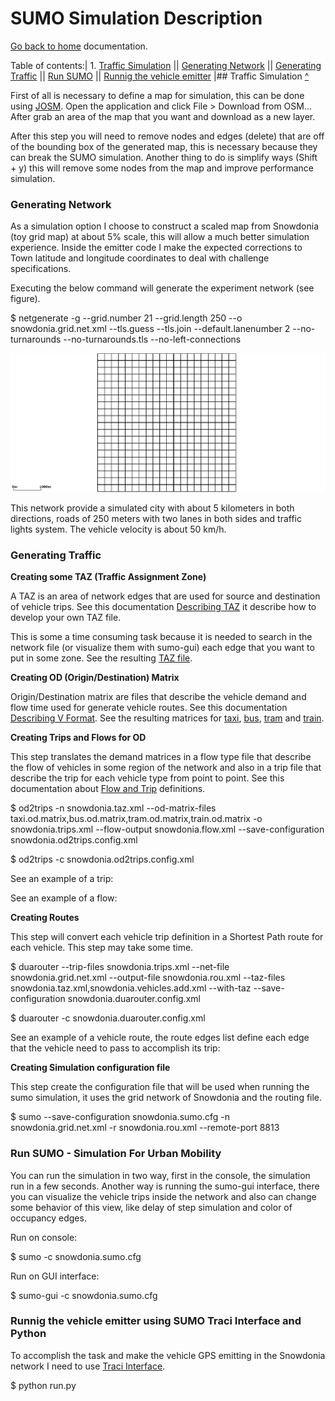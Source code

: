 # SUMO Simulation Description

[Go back to home](https://github.com/advecchia/backend-code-challenge/blob/master/README.md) documentation.

<a name="toc"></a>Table of contents:| 1. [Traffic Simulation](simulation) || [Generating Network](network) || [Generating Traffic](demand) || [Run SUMO](sumo) || [Runnig the vehicle emitter](emitter) |## <a name="simulation"></a>Traffic Simulation [^](toc)



First of all is necessary to define a map for simulation, this can be done using [JOSM](https://josm.openstreetmap.de/). Open the application and click File > Download from OSM... After grab an area of the map that you want and download as a new layer.  


After this step you will need to remove nodes and edges (delete) that are off of the bounding box of the generated map, this is necessary because they can break the SUMO simulation. Another thing to do is simplify ways (Shift + y) this will remove some nodes from the map and improve performance simulation.  


### <a name="network"></a>Generating Network

As a simulation option I choose to construct a scaled map from Snowdonia (toy grid map) at about 5% scale, this will allow a much better simulation experience. Inside the emitter code I make the expected corrections to Town latitude and longitude coordinates to deal with challenge specifications.  


Executing the below command will generate the experiment network (see figure).  

$ netgenerate -g --grid.number 21 --grid.length 250 --o snowdonia.grid.net.xml --tls.guess --tls.join --default.lanenumber 2 --no-turnarounds --no-turnarounds.tls --no-left-connections  


![Grid network](https://github.com/advecchia/backend-code-challenge/blob/master/sumo/map/grid_network.png "Grid network")  


This network provide a simulated city with about 5 kilometers in both directions, roads of 250 meters with two lanes in both sides and traffic lights system. The vehicle velocity is about 50 km/h.  


### <a name="demand">Generating Traffic

**Creating some TAZ (Traffic Assignment Zone)**  

A TAZ is an area of network edges that are used for source and destination of vehicle trips. See this documentation [Describing TAZ](http://sumo.dlr.de/wiki/Demand/Importing_O/D_Matrices#Describing_the_TAZ) it describe how to develop your own TAZ file.  


This is some a time consuming task because it is needed to search in the network file (or visualize them with sumo-gui) each edge that you want to put in some zone. See the resulting [TAZ file](https://github.com/advecchia/backend-code-challenge/blob/master/sumo/map/snowdonia.taz.xml).  


**Creating OD (Origin/Destination) Matrix**  

Origin/Destination matrix are files that describe the vehicle demand and flow time used for generate vehicle routes.
See this documentation [Describing V Format](http://sumo.dlr.de/wiki/Demand/Importing_O/D_Matrices#The_V_format). See the resulting matrices for [taxi](https://github.com/advecchia/backend-code-challenge/blob/master/sumo/map/taxi.od.matrix), [bus](https://github.com/advecchia/backend-code-challenge/blob/master/sumo/map/bus.od.matrix), [tram](https://github.com/advecchia/backend-code-challenge/blob/master/sumo/map/tram.od.matrix) and [train](https://github.com/advecchia/backend-code-challenge/blob/master/sumo/map/train.od.matrix).  


**Creating Trips and Flows for OD**  

This step translates the demand matrices in a flow type file that describe the flow of vehicles in some region of the network and also in a trip file that describe the trip for each vehicle type from point to point. See this documentation about [Flow and Trip](http://sumo.dlr.de/wiki/Demand/Shortest_or_Optimal_Path_Routing) definitions.  

$ od2trips -n snowdonia.taz.xml --od-matrix-files taxi.od.matrix,bus.od.matrix,tram.od.matrix,train.od.matrix -o snowdonia.trips.xml --flow-output snowdonia.flow.xml --save-configuration snowdonia.od2trips.config.xml  

$ od2trips -c snowdonia.od2trips.config.xml  


See an example of a trip:  

> <trip id="471" depart="7192.36" from="10/9to10/10" to="0/1to0/0" type="taxi" fromTaz="taxi_center_and_NW" toTaz="taxi_center_and_SW" departLane="free" departSpeed="max"/>  


See an example of a flow:  

> <flow id="26" begin="0.00" end="7200.00" number="10" type="tram" fromTaz="tram_center_and_SSE" toTaz="tram_center_and_NNW" departLane="free" departSpeed="max"/>  


**Creating Routes**  

This step will convert each vehicle trip definition in a Shortest Path route for each vehicle. This step may take some time.  

$ duarouter --trip-files snowdonia.trips.xml --net-file snowdonia.grid.net.xml --output-file snowdonia.rou.xml --taz-files snowdonia.taz.xml,snowdonia.vehicles.add.xml --with-taz --save-configuration snowdonia.duarouter.config.xml  

$ duarouter -c snowdonia.duarouter.config.xml  


See an example of a vehicle route, the route edges list define each edge that the vehicle need to pass to accomplish its trip:  

> <vehicle id="771" type="taxi" depart="505.14" departLane="free" departSpeed="max" fromTaz="taxi_NW" toTaz="taxi_SW"><route edges="0/19to1/19 1/19to1/18 1/18to1/17 1/17to1/16 1/16to1/15 1/15to1/14 1/14to1/13 1/13to1/12 1/12to1/11 1/11to1/10 1/10to1/9 1/9to1/8 1/8to1/7 1/7to1/6 1/6to1/5 1/5to1/4 1/4to1/3 1/3to1/2 1/2to1/1 1/1to0/1"/></vehicle>  


**Creating Simulation configuration file**  

This step create the configuration file that will be used when running the sumo simulation, it uses the grid network of Snowdonia and the routing file.  

$ sumo --save-configuration snowdonia.sumo.cfg -n snowdonia.grid.net.xml -r snowdonia.rou.xml --remote-port 8813  


### <a name="sumo">Run SUMO - Simulation For Urban Mobility

You can run the simulation in two way, first in the console, the simulation run in a few seconds. Another way is running the sumo-gui interface, there you can visualize the vehicle trips inside the network and also can change some behavior of this view, like delay of step simulation and color of occupancy edges.  


Run on console:  

$ sumo -c snowdonia.sumo.cfg  


Run on GUI interface:  

$ sumo-gui -c snowdonia.sumo.cfg  


### <a name="emitter">Runnig the vehicle emitter using SUMO Traci Interface and Python

To accomplish the task and make the vehicle GPS emitting in the Snowdonia network I need to use [Traci Interface](http://www.sumo.dlr.de/wiki/TraCI/Interfacing_TraCI_from_Python).

$ python run.py

